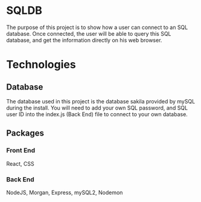 # SQLDB
The purpose of this project is to show how a user can connect to an SQL database. 
Once connected, the user will be able to query this SQL database, and get the information directly on his web browser.

# Technologies
## Database
The database used in this project is the database sakila provided by mySQL during the install.
You will need to add your own SQL password, and SQL user ID into the index.js (Back End) file to connect to your own database.

## Packages
### Front End
React, CSS

### Back End
NodeJS, Morgan, Express, mySQL2, Nodemon